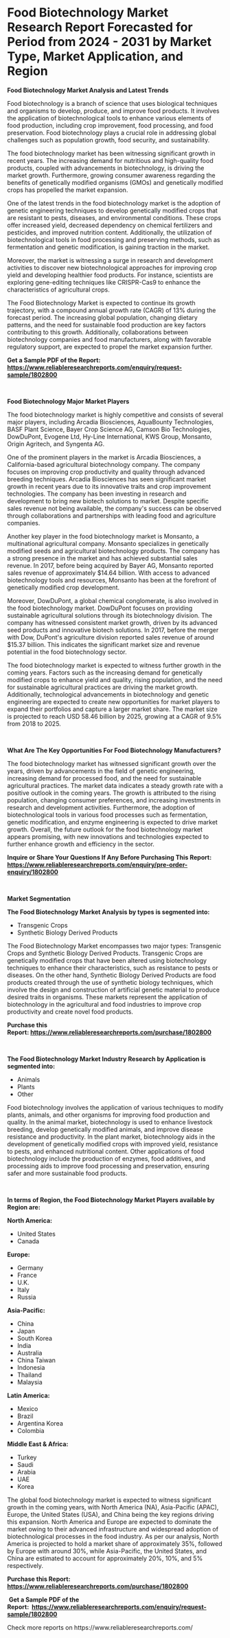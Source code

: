 <p><h1>Food Biotechnology Market Research Report Forecasted for Period from 2024 -  2031 by Market Type, Market Application, and Region</h1></p><p><strong>Food Biotechnology Market Analysis and Latest Trends</strong></p>
<p><p>Food biotechnology is a branch of science that uses biological techniques and organisms to develop, produce, and improve food products. It involves the application of biotechnological tools to enhance various elements of food production, including crop improvement, food processing, and food preservation. Food biotechnology plays a crucial role in addressing global challenges such as population growth, food security, and sustainability.</p><p>The food biotechnology market has been witnessing significant growth in recent years. The increasing demand for nutritious and high-quality food products, coupled with advancements in biotechnology, is driving the market growth. Furthermore, growing consumer awareness regarding the benefits of genetically modified organisms (GMOs) and genetically modified crops has propelled the market expansion.</p><p>One of the latest trends in the food biotechnology market is the adoption of genetic engineering techniques to develop genetically modified crops that are resistant to pests, diseases, and environmental conditions. These crops offer increased yield, decreased dependency on chemical fertilizers and pesticides, and improved nutrition content. Additionally, the utilization of biotechnological tools in food processing and preserving methods, such as fermentation and genetic modification, is gaining traction in the market.</p><p>Moreover, the market is witnessing a surge in research and development activities to discover new biotechnological approaches for improving crop yield and developing healthier food products. For instance, scientists are exploring gene-editing techniques like CRISPR-Cas9 to enhance the characteristics of agricultural crops.</p><p>The Food Biotechnology Market is expected to continue its growth trajectory, with a compound annual growth rate (CAGR) of 13% during the forecast period. The increasing global population, changing dietary patterns, and the need for sustainable food production are key factors contributing to this growth. Additionally, collaborations between biotechnology companies and food manufacturers, along with favorable regulatory support, are expected to propel the market expansion further.</p></p>
<p><strong>Get a Sample PDF of the Report:&nbsp; <a href="https://www.reliableresearchreports.com/enquiry/request-sample/1802800">https://www.reliableresearchreports.com/enquiry/request-sample/1802800</a></strong></p>
<p>&nbsp;</p>
<p><strong>Food Biotechnology Major Market Players</strong></p>
<p><p>The food biotechnology market is highly competitive and consists of several major players, including Arcadia Biosciences, AquaBounty Technologies, BASF Plant Science, Bayer Crop Science AG, Camson Bio Technologies, DowDuPont, Evogene Ltd, Hy-Line International, KWS Group, Monsanto, Origin Agritech, and Syngenta AG. </p><p>One of the prominent players in the market is Arcadia Biosciences, a California-based agricultural biotechnology company. The company focuses on improving crop productivity and quality through advanced breeding techniques. Arcadia Biosciences has seen significant market growth in recent years due to its innovative traits and crop improvement technologies. The company has been investing in research and development to bring new biotech solutions to market. Despite specific sales revenue not being available, the company's success can be observed through collaborations and partnerships with leading food and agriculture companies. </p><p>Another key player in the food biotechnology market is Monsanto, a multinational agricultural company. Monsanto specializes in genetically modified seeds and agricultural biotechnology products. The company has a strong presence in the market and has achieved substantial sales revenue. In 2017, before being acquired by Bayer AG, Monsanto reported sales revenue of approximately $14.64 billion. With access to advanced biotechnology tools and resources, Monsanto has been at the forefront of genetically modified crop development. </p><p>Moreover, DowDuPont, a global chemical conglomerate, is also involved in the food biotechnology market. DowDuPont focuses on providing sustainable agricultural solutions through its biotechnology division. The company has witnessed consistent market growth, driven by its advanced seed products and innovative biotech solutions. In 2017, before the merger with Dow, DuPont's agriculture division reported sales revenue of around $15.37 billion. This indicates the significant market size and revenue potential in the food biotechnology sector. </p><p>The food biotechnology market is expected to witness further growth in the coming years. Factors such as the increasing demand for genetically modified crops to enhance yield and quality, rising population, and the need for sustainable agricultural practices are driving the market growth. Additionally, technological advancements in biotechnology and genetic engineering are expected to create new opportunities for market players to expand their portfolios and capture a larger market share. The market size is projected to reach USD 58.46 billion by 2025, growing at a CAGR of 9.5% from 2018 to 2025.</p></p>
<p>&nbsp;</p>
<p><strong>What Are The Key Opportunities For Food Biotechnology Manufacturers?</strong></p>
<p><p>The food biotechnology market has witnessed significant growth over the years, driven by advancements in the field of genetic engineering, increasing demand for processed food, and the need for sustainable agricultural practices. The market data indicates a steady growth rate with a positive outlook in the coming years. The growth is attributed to the rising population, changing consumer preferences, and increasing investments in research and development activities. Furthermore, the adoption of biotechnological tools in various food processes such as fermentation, genetic modification, and enzyme engineering is expected to drive market growth. Overall, the future outlook for the food biotechnology market appears promising, with new innovations and technologies expected to further enhance growth and efficiency in the sector.</p></p>
<p><strong>Inquire or Share Your Questions If Any Before Purchasing This Report: <a href="https://www.reliableresearchreports.com/enquiry/pre-order-enquiry/1802800">https://www.reliableresearchreports.com/enquiry/pre-order-enquiry/1802800</a></strong></p>
<p>&nbsp;</p>
<p><strong>Market Segmentation</strong></p>
<p><strong>The Food Biotechnology Market Analysis by types is segmented into:</strong></p>
<p><ul><li>Transgenic Crops</li><li>Synthetic Biology Derived Products</li></ul></p>
<p><p>The Food Biotechnology Market encompasses two major types: Transgenic Crops and Synthetic Biology Derived Products. Transgenic Crops are genetically modified crops that have been altered using biotechnology techniques to enhance their characteristics, such as resistance to pests or diseases. On the other hand, Synthetic Biology Derived Products are food products created through the use of synthetic biology techniques, which involve the design and construction of artificial genetic material to produce desired traits in organisms. These markets represent the application of biotechnology in the agricultural and food industries to improve crop productivity and create novel food products.</p></p>
<p><strong>Purchase this Report:&nbsp;<a href="https://www.reliableresearchreports.com/purchase/1802800">https://www.reliableresearchreports.com/purchase/1802800</a></strong></p>
<p>&nbsp;</p>
<p><strong>The Food Biotechnology Market Industry Research by Application is segmented into:</strong></p>
<p><ul><li>Animals</li><li>Plants</li><li>Other</li></ul></p>
<p><p>Food biotechnology involves the application of various techniques to modify plants, animals, and other organisms for improving food production and quality. In the animal market, biotechnology is used to enhance livestock breeding, develop genetically modified animals, and improve disease resistance and productivity. In the plant market, biotechnology aids in the development of genetically modified crops with improved yield, resistance to pests, and enhanced nutritional content. Other applications of food biotechnology include the production of enzymes, food additives, and processing aids to improve food processing and preservation, ensuring safer and more sustainable food products.</p></p>
<p>&nbsp;</p>
<p><strong>In terms of Region, the Food Biotechnology Market Players available by Region are:</strong></p>
<p>
    <p> <strong> North America: </strong>
        <ul>
            <li>United States</li>
            <li>Canada</li>
        </ul>
        </p> 
    <p> <strong> Europe: </strong>
        <ul>
            <li>Germany</li>
            <li>France</li>
            <li>U.K.</li>
            <li>Italy</li>
            <li>Russia</li>
        </ul>
        </p> 
    <p> <strong> Asia-Pacific: </strong>
        <ul>
            <li>China</li>
            <li>Japan</li>
            <li>South Korea</li>
            <li>India</li>
            <li>Australia</li>
            <li>China Taiwan</li>
            <li>Indonesia</li>
            <li>Thailand</li>
            <li>Malaysia</li>
        </ul>
        </p> 
    <p> <strong> Latin America: </strong>
        <ul>
            <li>Mexico</li>
            <li>Brazil</li>
            <li>Argentina Korea</li>
            <li>Colombia</li>
        </ul>
        </p> 
    <p> <strong> Middle East & Africa: </strong>
        <ul>
            <li>Turkey</li>
            <li>Saudi</li>
            <li>Arabia</li>
            <li>UAE</li>
            <li>Korea</li>
        </ul>
    </p>
    </p>
<p><p>The global food biotechnology market is expected to witness significant growth in the coming years, with North America (NA), Asia-Pacific (APAC), Europe, the United States (USA), and China being the key regions driving this expansion. North America and Europe are expected to dominate the market owing to their advanced infrastructure and widespread adoption of biotechnological processes in the food industry. As per our analysis, North America is projected to hold a market share of approximately 35%, followed by Europe with around 30%, while Asia-Pacific, the United States, and China are estimated to account for approximately 20%, 10%, and 5% respectively.</p></p>
<p><strong>Purchase this Report: <a href="https://www.reliableresearchreports.com/purchase/1802800">https://www.reliableresearchreports.com/purchase/1802800</a></strong></p>
<p>&nbsp;<strong>Get a Sample PDF of the Report:&nbsp;&nbsp;<a href="https://www.reliableresearchreports.com/enquiry/request-sample/1802800">https://www.reliableresearchreports.com/enquiry/request-sample/1802800</a></strong></p>
<p><strong></strong></p>
<p>Check more reports on https://www.reliableresearchreports.com/</p>